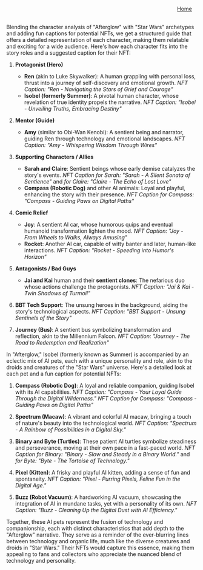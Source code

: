 <a id="top"></a>

<!-- Main container with right alignment -->
<div style="margin: 0; padding: 0;"></div>
<div align="right" style="display: flex; flex-wrap: wrap; justify-content: right; align-items: right; gap: 1em; margin: 1em 0;">
    <a href="https://openstorytelling.com">Home</a><br><br>
</div>

Blending the character analysis of "Afterglow" with "Star Wars" archetypes and adding fun captions for potential NFTs, we get a structured guide that offers a detailed representation of each character, making them relatable and exciting for a wide audience. Here's how each character fits into the story roles and a suggested caption for their NFT:

1. **Protagonist (Hero)**
   - **Ren** (akin to Luke Skywalker): A human grappling with personal loss, thrust into a journey of self-discovery and emotional growth. *NFT Caption: "Ren - Navigating the Stars of Grief and Courage"*
   - **Isobel (formerly Summer)**: A pivotal human character, whose revelation of true identity propels the narrative. *NFT Caption: "Isobel - Unveiling Truths, Embracing Destiny"*

2. **Mentor (Guide)**
   - **Amy** (similar to Obi-Wan Kenobi): A sentient being and narrator, guiding Ren through technology and emotional landscapes. *NFT Caption: "Amy - Whispering Wisdom Through Wires"*

3. **Supporting Characters / Allies**
   - **Sarah and Claire**: Sentient beings whose early demise catalyzes the story's events. *NFT Caption for Sarah: "Sarah - A Silent Sonata of Sentience"* and *for Claire: "Claire - The Echo of Lost Love"*
   - **Compass (Robotic Dog)** and other AI animals: Loyal and playful, enhancing the story with their presence. *NFT Caption for Compass: "Compass - Guiding Paws on Digital Paths"*

4. **Comic Relief**
   - **Joy**: A sentient AI car, whose humorous quips and eventual humanoid transformation lighten the mood. *NFT Caption: "Joy - From Wheels to Walks, Always Amusing"*
   - **Rocket**: Another AI car, capable of witty banter and later, human-like interactions. *NFT Caption: "Rocket - Speeding into Humor's Horizon"*

5. **Antagonists / Bad Guys**
   - **Jai and Kai** human and their **sentient clones**: The nefarious duo whose actions challenge the protagonists. *NFT Caption: "Jai & Kai - Twin Shadows of Turmoil"*

6. **BBT Tech Support**: The unsung heroes in the background, aiding the story's technological aspects. *NFT Caption: "BBT Support - Unsung Sentinels of the Story"*

7. **Journey (Bus)**: A sentient bus symbolizing transformation and reflection, akin to the Millennium Falcon. *NFT Caption: "Journey - The Road to Redemption and Realization"*


In "Afterglow," Isobel (formerly known as Summer) is accompanied by an eclectic mix of AI pets, each with a unique personality and role, akin to the droids and creatures of the "Star Wars" universe. Here's a detailed look at each pet and a fun caption for potential NFTs:

1. **Compass (Robotic Dog)**: A loyal and reliable companion, guiding Isobel with its AI capabilities. *NFT Caption: "Compass - Your Loyal Guide Through the Digital Wilderness."* *NFT Caption for Compass: "Compass - Guiding Paws on Digital Paths"*


2. **Spectrum (Macaw)**: A vibrant and colorful AI macaw, bringing a touch of nature's beauty into the technological world. *NFT Caption: "Spectrum - A Rainbow of Possibilities in a Digital Sky."*

3. **Binary and Byte (Turtles)**: These patient AI turtles symbolize steadiness and perseverance, moving at their own pace in a fast-paced world. *NFT Caption for Binary: "Binary - Slow and Steady in a Binary World."* and *for Byte: "Byte - The Tortoise of Technology."*

4. **Pixel (Kitten)**: A frisky and playful AI kitten, adding a sense of fun and spontaneity. *NFT Caption: "Pixel - Purring Pixels, Feline Fun in the Digital Age."*

5. **Buzz (Robot Vacuum)**: A hardworking AI vacuum, showcasing the integration of AI in mundane tasks, yet with a personality of its own. *NFT Caption: "Buzz - Cleaning Up the Digital Dust with AI Efficiency."*

Together, these AI pets represent the fusion of technology and companionship, each with distinct characteristics that add depth to the "Afterglow" narrative. They serve as a reminder of the ever-blurring lines between technology and organic life, much like the diverse creatures and droids in "Star Wars." Their NFTs would capture this essence, making them appealing to fans and collectors who appreciate the nuanced blend of technology and personality.
